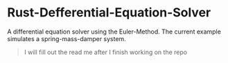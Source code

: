 # Rust-Defferential-Equation-Solver
A differential equation solver using the Euler-Method. The current example simulates a spring-mass-damper system.

> I will fill out the read me after I finish working on the repo
